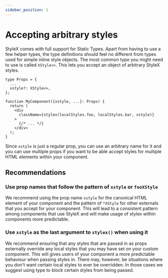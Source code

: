 ```yaml
---
sidebar_position: 1
---
```

# Accepting arbitrary styles

StyleX comes with full support for Static Types. Apart from having to use a few helper types, the type definitions should feel no different from types used for simple inline style objects.
The most common type you might need to use is called `XStyle<>`. This lets you accept an object of arbitrary StyleX styles.

```tsx
type Props = {
  ...
  xstyle?: XStyle<>,
};

function MyComponent({xstyle, ...}: Props) {
  return (
    <div
      className={stylex(localStyles.foo, localStyles.bar, xstyle)}
    >
      {/* ... */}
    </div>
  );
}
```

Since `xstyle` is just a regular prop, you can use an arbitrary name for it and you can use multiple props if you want to be able accept styles for multiple HTML elements within your component.

## Recommendations

### Use prop names that follow the pattern of `xstyle` or `fooXStyle`

We recommend using the prop name `xstyle` for the canonical HTML element of your component and the pattern of `*XStyle` for other externals that you accept for your component. This will lead to a consistent pattern among components that use StyleX and will make usage of stylex within components more predictable.

### Use `xstyle` as the last argument to `stylex()` when using it

We recommend ensuring that any styles that are passed in as props externally override any local styles that you may have set on your custom component. This will gives users of your component a more predictable behaviour when passing styles in.
There may, however, be situations where you don't want certain local styles to ever be overridden. In those cases we suggest using type to block certain styles from being passed.
